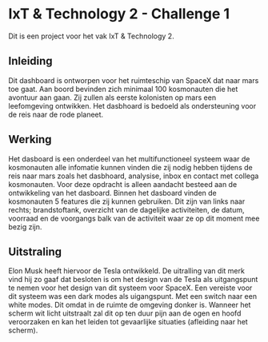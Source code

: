 # IxT & Technology 2 - Challenge 1
Dit is een project voor het vak IxT & Technology 2. 

## Inleiding
Dit dashboard is ontworpen voor het ruimteschip van SpaceX dat naar mars toe gaat. Aan boord bevinden zich minimaal 100 kosmonauten die het avontuur aan gaan. Zij zullen als eerste kolonisten op mars een leefomgeving ontwikken. Het dasbhoard is bedoeld als ondersteuning voor de reis naar de rode planeet. 


## Werking
Het dasboard is een onderdeel van het multifunctioneel systeem waar de kosmonauten alle infomatie kunnen vinden die zij nodig hebben tijdens de reis naar mars zoals het dasbhoard, analysise, inbox en contact met collega kosmonauten. Voor deze opdracht is alleen aandacht besteed aan de ontwikkeling van het dasboard. Binnen het dasboard vinden de kosmonauten 5 features die zij kunnen gebruiken. Dit zijn van links naar rechts; brandstoftank, overzicht van de dagelijke activiteiten, de datum, voorraad en de voorgangs balk van de activiteit waar ze op dit moment mee bezig zijn.  


## Uitstraling 
Elon Musk heeft hiervoor de Tesla ontwikkeld. De uitralling van dit merk vind hij zo gaaf dat besloten is om het design van de Tesla als uitgangspunt te nemen voor het design van dit systeem voor SpaceX. Een vereiste voor dit systeem was een dark modes als uigangspunt. Met een switch naar een white modes. Dit omdat in de ruimte de omgeving donker is. Wanneer het scherm wit licht uitstraalt zal dit op ten duur pijn aan de ogen en hoofd veroorzaken en kan het leiden tot gevaarlijke situaties (afleiding naar het scherm). 


